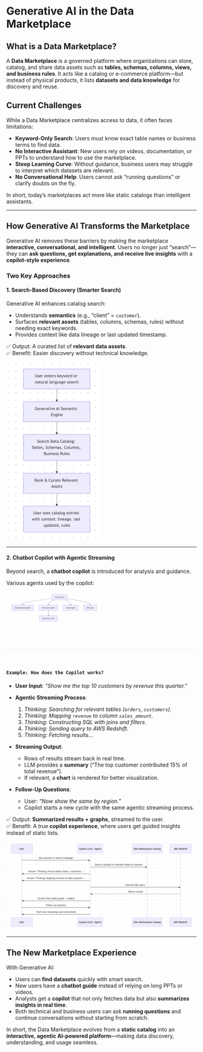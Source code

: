 # Generative AI in the Data Marketplace  

## What is a Data Marketplace?  
A **Data Marketplace** is a governed platform where organizations can store, catalog, and share data assets such as **tables, schemas, columns, views, and business rules**. It acts like a catalog or e-commerce platform—but instead of physical products, it lists **datasets and data knowledge** for discovery and reuse.  

## Current Challenges  
While a Data Marketplace centralizes access to data, it often faces limitations:  
- **Keyword-Only Search**: Users must know exact table names or business terms to find data.  
- **No Interactive Assistant**: New users rely on videos, documentation, or PPTs to understand how to use the marketplace.  
- **Steep Learning Curve**: Without guidance, business users may struggle to interpret which datasets are relevant.  
- **No Conversational Help**: Users cannot ask “running questions” or clarify doubts on the fly.  

In short, today’s marketplaces act more like static catalogs than intelligent assistants.  

---

## How Generative AI Transforms the Marketplace  

Generative AI removes these barriers by making the marketplace **interactive, conversational, and intelligent**. Users no longer just “search”—they can **ask questions, get explanations, and receive live insights** with a **copilot-style experience**.  

### Two Key Approaches  

#### 1. Search-Based Discovery (Smarter Search)  
Generative AI enhances catalog search:  
- Understands **semantics** (e.g., “client” = `customer`).  
- Surfaces **relevant assets** (tables, columns, schemas, rules) without needing exact keywords.  
- Provides context like data lineage or last updated timestamp.  

✅ Output: A curated list of **relevant data assets**.  
✅ Benefit: Easier discovery without technical knowledge.  

<img src="projects/Data-Market-place/search_flow.png" alt="Responsive" style="max-width:50%; height:auto;">


---

#### 2. Chatbot Copilot with Agentic Streaming  
Beyond search, a **chatbot copilot** is introduced for analysis and guidance.

Various agents used by the copilot: 

<img src="projects/Data-Market-place/agents.png" alt="Responsive" style="max-width:50%; height:auto;">

<br><br>
<hr style="border: 0; height: 1px; background: #ddd; opacity: 0.5;" />
<br>

#### `Example: How does the Copilot works? `

- **User Input**: *“Show me the top 10 customers by revenue this quarter.”*  
- **Agentic Streaming Process**:  
  1. *Thinking: Searching for relevant tables (`orders`, `customers`).*  
  2. *Thinking: Mapping `revenue` to column `sales_amount`.*  
  3. *Thinking: Constructing SQL with joins and filters.*  
  4. *Thinking: Sending query to AWS Redshift.*  
  5. *Thinking: Fetching results…*  

- **Streaming Output**:  
  - Rows of results stream back in real time.  
  - LLM provides a **summary** (“The top customer contributed 15% of total revenue”).  
  - If relevant, a **chart** is rendered for better visualization.  

- **Follow-Up Questions**:  
  - User: *“Now show the same by region.”*  
  - Copilot starts a new cycle with the same agentic streaming process.  

✅ Output: **Summarized results + graphs**, streamed to the user.  
✅ Benefit: A true **copilot experience**, where users get guided insights instead of static lists.  

<img src="projects/Data-Market-place/copilot_flow.png" alt="Responsive" style="max-width:100%; height:auto;">

---

## The New Marketplace Experience  

With Generative AI:  
- Users can **find datasets** quickly with smart search.  
- New users have a **chatbot guide** instead of relying on long PPTs or videos.  
- Analysts get a **copilot** that not only fetches data but also **summarizes insights in real time**.  
- Both technical and business users can ask **running questions** and continue conversations without starting from scratch.  

In short, the Data Marketplace evolves from a **static catalog** into an **interactive, agentic AI-powered platform**—making data discovery, understanding, and usage seamless.  
